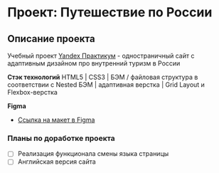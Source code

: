 # Проект: Путешествие по России
## Описание проекта
Учебный проект [Yandex Практикум](https://praktikum.yandex.ru/web/ "Курс Веб-разработчик") - одностраничный сайт с адаптивным дизайном про внутренний туризм в России

**Стэк технологий**
HTML5 | CSS3 | БЭМ / файловая структура в соответствии с Nested БЭМ | адаптивная верстка | Grid Layout и Flexbox-верстка

**Figma**
* [Ссылка на макет в Figma](https://www.figma.com/file/5S2WSbEFL6awjVWJ0NWL8Q/Sprint-3_-Russia-_-desktop-mobile?node-id=28503%3A0)

### Планы по доработке проекта
- [ ] Реализация функционала смены языка страницы
- [ ] Английская версия сайта